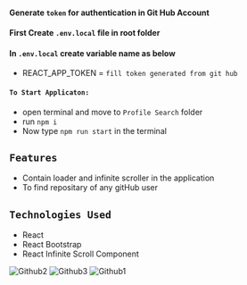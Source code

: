 #### Generate `token` for authentication in Git Hub Account

#### First Create `.env.local` file in root folder

#### In `.env.local` create variable name as below

- REACT_APP_TOKEN = `fill token generated from git hub`

#### `To Start Applicaton:`

- open terminal and move to `Profile Search` folder
- run `npm i`
- Now type `npm run start` in the terminal

## `Features`
- Contain loader and infinite scroller in the application
- To find repositary of any gitHub user 


## `Technologies Used`

- React
- React Bootstrap
- React Infinite Scroll Component

![Github2](https://user-images.githubusercontent.com/80158903/178561792-ba164c64-aa0a-46da-ad00-63650e616e9e.png)
![Github3](https://user-images.githubusercontent.com/80158903/178561819-6009fd84-40a5-46ed-a221-95950cdb2e82.png)
![Github1](https://user-images.githubusercontent.com/80158903/178561462-447fb199-67d4-4c0e-bd0b-bb244d39e96b.png)

